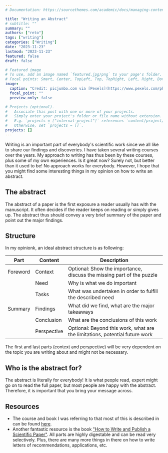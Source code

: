 ```yaml
---
# Documentation: https://sourcethemes.com/academic/docs/managing-content/

title: "Writing an Abstract"
# subtitle: ""
summary: ""
authors: ["reto"]
tags: ["writing"]
categories: ["Writing"]
date: "2023-11-23"
lastmod: "2023-11-23"
featured: false
draft: false

# Featured image
# To use, add an image named `featured.jpg/png` to your page's folder.
# Focal points: Smart, Center, TopLeft, Top, TopRight, Left, Right, BottomLeft, Bottom, BottomRight.
image:
  caption: "Credit: picjumbo.com via [Pexels](https://www.pexels.com/photo/person-holding-blue-ballpoint-pen-writing-in-notebook-210661/)."
  focal_point: ""
  preview_only: false

# Projects (optional).
#   Associate this post with one or more of your projects.
#   Simply enter your project's folder or file name without extension.
#   E.g. `projects = ["internal-project"]` references `content/project/deep-learning/index.md`.
#   Otherwise, set `projects = []`.
projects: []
---
```


Writing is an important part of everybody's scientific work 
since we all like to share our findings and discoveries.
I have taken several writing courses over the years. 
My approach to writing has thus been by these courses,
plus some of my own experiences.
Is it great now? Surely not, but better than it used to be!
No approach works for everybody. 
However, I hope that you might find some interesting things
in my opinion on how to write an abstract.

<!--more--> 

## The abstract

The abstract of a paper is the first exposure a reader usually has with the manuscript.
It often decides if the reader keeps on reading or simply gives up.
The abstract thus should convey a very brief summary of the paper
and point out the major findings.

## Structure

In my opinionk, an ideal abstract structure is as following:

| Part     | Content     | Description                                                                 |
|----------|-------------|-----------------------------------------------------------------------------|
| Foreword | Context     | Optional: Show the importance, discuss the missing part of the puzzle       |
|          | Need        | Why is what we do important                                                 |
|          | Tasks       | What was undertaken in order to fulfill the described need                  |
| Summary  | Findings    | What did we find, what are the major takeaways                              |
|          | Conclusion  | What are the conclusions of this work                                       |
|          | Perspective | Optional: Beyond this work, what are the limitations, potential future work |

The first and last parts (context and perspective) 
will be very dependent on the topic you are writing about 
and might not be necessary.

## Who is the abstract for?

The abstract is literally for everybody!
It is what people read, expert might go on to read the full paper,
but most people are happy with the abstract.
Therefore, it is important that you bring your message across.



## Resources

- The course and book I was referring to that most of this is described in can be found [here](https://principiae.be/X0100.php).
- Another fantastic resource is the book ["How to Write and Publish a Scientific Paper"](https://www.cambridge.org/us/universitypress/subjects/general-science/science-handbooks/how-write-and-publish-scientific-paper-8th-edition). All parts are highly digestable and can be read very selectively. Plus, there are many more things in there on how to write letters of recommendations, applications, etc.
